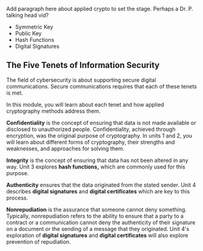 
Add paragraph here about applied crypto to set the stage. Perhaps a Dr. P. talking head vid?


- Symmetric Key 
- Public Key 
- Hash Functions
- Digital Signatures


## The Five Tenets of Information Security

The field of cybersecurity is about supporting secure digital communications. Secure communications requires that each of these tenets is met. 

In this module, you will learn about each tenet and how applied cryptography methods address them.

**Confidentiality** is the concept of ensuring that data is not made available or disclosed to unauthorized people. Confidentiality, achieved through encryption, was the original purpose of cryptography. In units 1 and 2, you will learn about different forms of cryptography, their strengths and weaknesses, and approaches for solving them.

**Integrity** is the concept of ensuring that data has not been altered in any way. Unit 3 explores **hash functions,** which are commonly used for this purpose.

**Authenticity** ensures that the data originated from the stated sender. Unit 4 describes **digital signatures** and  **digital certificates**  which are key to this process.

**Nonrepudiation** is the assurance that someone cannot deny something. Typically, nonrepudiation refers to the ability to ensure that a party to a contract or a communication cannot deny the authenticity of their signature on a document or the sending of a message that they originated. Unit 4's  exploration of **digital signatures** and **digital certificates**  will also explore prevention of repudiation.


